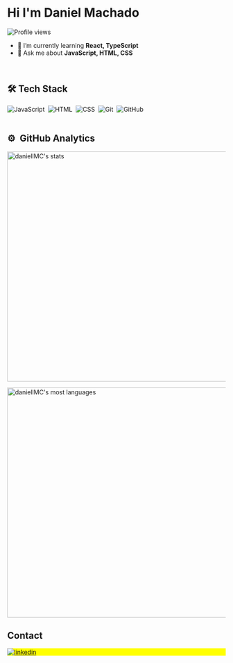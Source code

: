 <h1 align="left">Hi I'm Daniel Machado</h1>
<p align="left">
  <img
    src="https://komarev.com/ghpvc/?username=daniellMC&color=red"
    alt="Profile views"
  />
</p>

- 🌱 I’m currently learning **React, TypeScript**
- 💬 Ask me about **JavaScript, HTML, CSS**
<br />

## 🛠 Tech Stack

![JavaScript](https://img.shields.io/badge/-JavaScript-05122A?style=flat&logo=javascript)&nbsp;
![HTML](https://img.shields.io/badge/-HTML-05122A?style=flat&logo=HTML5)&nbsp;
![CSS](https://img.shields.io/badge/-CSS-05122A?style=flat&logo=CSS3&logoColor=1572B6)&nbsp;
![Git](https://img.shields.io/badge/-Git-05122A?style=flat&logo=git)&nbsp;
![GitHub](https://img.shields.io/badge/-GitHub-05122A?style=flat&logo=github)&nbsp;
<br /><br />
## ⚙️ &nbsp;GitHub Analytics
<p align="left">
  <img
    width="530em"
    src="https://github-readme-stats.vercel.app/api?username=daniellMC&show_icons=true&theme=vision-friendly-dark"
    alt="daniellMC's stats"
  />
  
  <img
    width="530em"
    src="https://github-readme-stats.vercel.app/api/top-langs/?username=daniellMC&layout=compact&theme=vision-friendly-dark"
    alt="daniellMC's most languages" />
</p> 

## Contact
<p align="left" style="background: yellow;">
  <a 
    href="https://linkedin.com/in/daniel-machado-cs" 
    target="_blank"
  >
    <img
      align="center"
      src="https://img.shields.io/badge/-DanielMC-05122A?style=flat&logo=linkedin"
      alt="linkedin"
    />
  </a>
</p>



